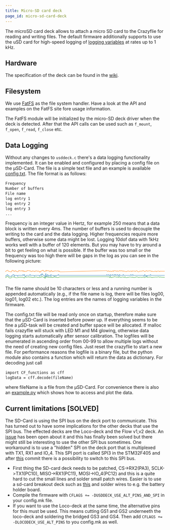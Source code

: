 ```yaml
---
title: Micro-SD card deck
page_id: micro-sd-card-deck
---
```


The microSD card deck allows to attach a micro SD card to the Crazyflie for reading and writing files. The default firmware additionally supports to use the uSD card for high-speed logging of [logging variables](/docs/userguides/logparam.md) at rates up to 1 kHz.

## Hardware

The specification of the deck can be found in the [wiki](https://wiki.bitcraze.io/projects:crazyflie2:expansionboards:microsd).

## Filesystem

We use [FatFS](http://elm-chan.org/fsw/ff/00index_e.html) as the file system handler. Have a look at the API and examples on the FatFS site fore usage information.

The FatFS module will be initialized by the micro-SD deck driver when the deck is detected. After that the API calls can be used such as `f_mount`, `f_open`, `f_read`, `f_close` etc.

## Data Logging

Without any changes to `usddeck.c` there's a data logging functionality implemented. It can be enabled and configured by placing a config file on the µSD-Card. The file is a simple text file and an example is available [config.txt](https://github.com/bitcraze/crazyflie-firmware/blob/master/tools/usdlog/config.txt). The file format is as follows:

```
Frequency
Number of buffers
File name
log entry 1
log entry 2
log entry 3
...
```

Frequency is an integer value in Hertz, for example 250 means that a data block is written every 4ms. The number of buffers is used to decouple the writing to the card and the data logging. Higher frequencies require more buffers, otherwise some data might be lost. Logging 10dof data with 1kHz works well with a buffer of 120 elements. But you may have to try around a bit to get feeling on what is possible. If the buffer was too small or the frequency was too high there will be gaps in the log as you can see in the following picture:

![micro-sd Log Gap](/docs/images/usd_log_gap.png)

The file name should be 10 characters or less and a running number is appended automatically (e.g., if the file name is log, there will be files log00, log01, log02 etc.). The log entries are the names of logging variables in the firmware.

The config.txt file will be read only once on startup, therefore make sure that the µSD-Card is inserted before power up. If everything seems to be fine a µSD-task will be created and buffer space will be allocated. If malloc fails crazyflie will stuck with LED M1 and M4 glowing, otherwise data logging starts automatically after sensor calibration. The logfiles will be enumerated in ascending  order from 00-99 to allow multiple logs without the need of creating new config files. Just reset the crazyflie to start a new file. For performance reasons the logfile is a binary file, but the python module also contains a function which will return the data as dictionary. For decoding just call

```
import CF_functions as cff
logData = cff.decode(fileName)
```

where fileName is a file from the µSD-Card. For convenience there is also an [example.py](https://github.com/bitcraze/crazyflie-firmware/blob/master/tools/usdlog/example.py) which shows how to access and plot the data.

## Current limitations [SOLVED]

The SD-Card is using the SPI bus on the deck port to communicate. This has turned out to have some implications for the other decks that use the SPI bus. The effected decks are the Loco-deck and the Flow v1,v2 deck. An [issue](https://github.com/bitcraze/crazyflie-firmware/issues/270) has been open about it and this has finally been solved but there might still be interesting to use the other SPI bus sometimes. One workaround is to use a "hidden" SPI on the deck port that is multiplexed with TX1, RX1 and IO_4. This SPI port is called SPI3 in the STM32F405 and after [this](https://github.com/bitcraze/crazyflie-firmware/commit/bfedc1ca97824434758269a0af255b0fa9afefbf) commit there is a possibility to switch to this SPI bus.

  - First thing the SD-card deck needs to be patched, CS->RX2(PA3), SCLK->TX1(PC10), MISO->RX1(PC11), MOSI->IO_4(PC12) and this is a quite hard to cut the small lines and solder small patch wires. Easier is to use a sd-card breakout deck such as [this](https://www.sparkfun.com/products/544) and solder wires to e.g. the battery holder board.
  - Compile the firmware with `CFLAGS += -DUSDDECK_USE_ALT_PINS_AND_SPI` in your config.mk file.
  - If you want to use the Loco-deck at the same time, the alternative pins for this must be used. This means cutting GS1 and GS2 underneeth the loco-deck and soldering the bridged GS3 and GS4. Then add `CFLAGS += -DLOCODECK_USE_ALT_PINS` to you config.mk as well.
